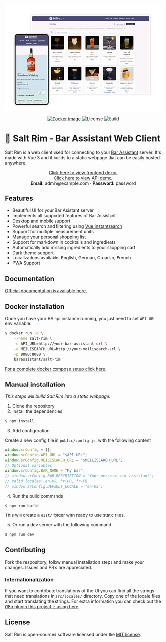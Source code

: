 <p align="center">
    <a href="https://karlomikus.com" target="_blank"><img width="700" src="art/hero.png" alt="Logo"></a>
</p>

<p align="center">
    <a href="https://hub.docker.com/r/barassistant/salt-rim"><img src="https://img.shields.io/docker/v/barassistant/salt-rim?style=for-the-badge&sort=semver" alt="Docker image"></a>
    <img src="https://img.shields.io/github/license/karlomikus/vue-salt-rim?style=for-the-badge" alt="License">
    <img src="https://img.shields.io/github/actions/workflow/status/karlomikus/vue-salt-rim/build-image.yml?style=for-the-badge" alt="Build">
</p>

# 🍹 Salt Rim - Bar Assistant Web Client

Salt Rim is a web client used for connecting to your [Bar Assistant](https://github.com/karlomikus/bar-assistant) server. It's made with Vue 3 and it builds to a static webpage that can be easily hosted anywhere.

<p align="center">
    <a href="https://bar.karlomikus.com" target="_blank">Click here to view frontend demo.</a>
    <br>
    <a href="https://bar.karlomikus.com/bar/docs" target="_blank">Click here to view API demo.</a>
    <br>
    <strong>Email:</strong> admin@example.com &middot; <strong>Password:</strong> password
</p>

## Features

- Beautiful UI for your Bar Asistant server
- Implements all supported features of Bar Assistant
- Desktop and mobile support
- Powerful search and filtering using [Vue Instantsearch](https://www.algolia.com/doc/guides/building-search-ui/what-is-instantsearch/vue/)
- Support for multiple measurement units
- Manage your personal shopping list
- Support for markdown in cocktails and ingredients
- Automatically add missing ingredients to your shopping cart
- Dark theme support
- Localizations available: English, German, Croatian, French
- PWA Support

## Documentation

[Official documentation is available here.](https://bar-assistant.github.io/docs/)

## Docker installation

Once you have your BA api instance running, you just need to set `API_URL` env variable:

``` bash
$ docker run -d \
    --name salt-rim \
    -e API_URL=http://your-bar-assistant-url \
    -e MEILISEARCH_URL=http://your-meilisearch-url \
    -p 8080:8080 \
    barassistant/salt-rim
```

[For a complete docker compose setup click here](https://github.com/bar-assistant/docker/).

## Manual installation

*This steps will build Salt Rim into a static webpage.*

1. Clone the repository
2. Install the dependencies

``` bash
$ npm install
```

3. Add configuration

Create a new config file in `public/config.js`, with the following content

``` js
window.srConfig = {};
window.srConfig.API_URL = "$API_URL";
window.srConfig.MEILISEARCH_URL = "$MEILISEARCH_URL";
// Optional variables
window.srConfig.BAR_NAME = "My bar";
// window.srConfig.BAR_DESCRIPTION = "Your personal bar assistant";
// Valid locales: en-US, hr-HR, fr-FR
// window.srConfig.DEFAULT_LOCALE = "en-US";
```

4. Run the build commands

``` bash
$ npm run build
```

This will create a `dist/` folder with ready to use static files.

5. Or run a dev server with the following command

``` bash
$ npm run dev
```

## Contributing

Fork the respository, follow manual installation steps and make your changes. Issues and PR's are appreciated.

### Internationalization

If you want to contribute translations of the UI you can find all the strings that need translations in `src/locales/` directory. Copy one of the locale files and start translating the strings. For extra information you can check out the [i18n plugin this project is using here](https://vue-i18n.intlify.dev/).

## License

Salt Rim is open-sourced software licensed under the [MIT license](https://opensource.org/licenses/MIT).
